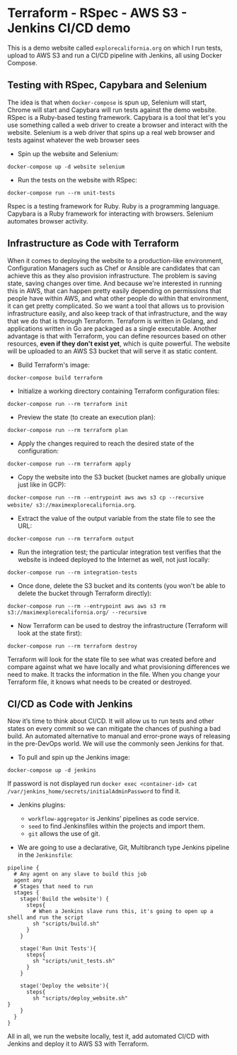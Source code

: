 # Terraform - RSpec - AWS S3 - Jenkins CI/CD demo

This is a demo website called `explorecalifornia.org` on which I run tests, upload to AWS S3 and run a CI/CD pipeline with Jenkins, all using Docker Compose.

## Testing with RSpec, Capybara and Selenium

The idea is that when `docker-compose` is spun up, Selenium will start, Chrome will start and Capybara will run tests against the demo website. RSpec is a Ruby-based testing framework. Capybara is a tool that let's you use something called a web driver to create a browser and interact with the website. Selenium is a web driver that spins up a real web browser and tests against whatever the web browser sees

- Spin up the website and Selenium:

`docker-compose up -d website selenium`

- Run the tests on the website with RSpec:

`docker-compose run --rm unit-tests`

Rspec is a testing framework for Ruby. Ruby is a programming language. Capybara is a Ruby framework for interacting with browsers. Selenium automates browser activity.

## Infrastructure as Code with Terraform

When it comes to deploying the website to a production-like environment, Configuration Managers such as Chef or Ansible are candidates that can achieve this as they also provision infrastructure. The problem is saving state, saving changes over time. And because we're interested in running this in AWS, that can happen pretty easily depending on permissions that people have within AWS, and what other people do within that environment, it can get pretty complicated. So we want a tool that allows us to provision infrastructure easily, and also keep track of that infrastructure, and the way that we do that is through Terraform. Terraform is written in Golang, and applications written in Go are packaged as a single executable. Another advantage is that with Terraform, you can define resources based on other resources, **even if they don't exist yet**, which is quite powerful. The website will be uploaded to an AWS S3 bucket that will serve it as static content. 

- Build Terraform's image:

`docker-compose build terraform`

- Initialize a working directory containing Terraform configuration files:

`docker-compose run --rm terraform init`

- Preview the state (to create an execution plan):

`docker-compose run --rm terraform plan`

- Apply the changes required to reach the desired state of the configuration:

`docker-compose run --rm terraform apply`

- Copy the website into the S3 bucket (bucket names are globally unique just like in GCP):

`docker-compose run --rm --entrypoint aws aws s3 cp --recursive website/ s3://maximexplorecalifornia.org`.

- Extract the value of the output variable from the state file to see the URL:

`docker-compose run --rm terraform output`

- Run the integration test; the particular integration test verifies that the website is indeed deployed to the Internet as well, not just locally:

`docker-compose run --rm integration-tests`

- Once done, delete the S3 bucket and its contents (you won't be able to delete the bucket through Terraform directly):

`docker-compose run --rm --entrypoint aws aws s3 rm s3://maximexplorecalifornia.org/ --recursive`

- Now Terraform can be used to destroy the infrastructure (Terraform will look at the state first):

`docker-compose run --rm terraform destroy`

Terraform will look for the state file to see what was created before and compare against what we have locally and what provisioning differences we need to make. It tracks the information in the file. When you change your Terraform file, it knows what needs to be created or destroyed. 

## CI/CD as Code with Jenkins

Now it’s time to think about CI/CD. It will allow us to run tests and other states on every commit so we can mitigate the chances of pushing a bad build. An automated alternative to manual and error-prone ways of releasing in the pre-DevOps world. We will use the commonly seen Jenkins for that. 

- To pull and spin up the Jenkins image:

`docker-compose up -d jenkins`

If password is not displayed run `docker exec <container-id> cat /var/jenkins_home/secrets/initialAdminPassword` to find it.

- Jenkins plugins:

  - `workflow-aggregator` is Jenkins’ pipelines as code service.
  - `seed` to find Jenkinsfiles within the projects and import them.
  - `git` allows the use of git.

- We are going to use a declarative, Git, Multibranch type Jenkins pipeline in the `Jenkinsfile`:

```
pipeline {
  # Any agent on any slave to build this job
  agent any
  # Stages that need to run
  stages {
    stage('Build the website') {
      steps{
        # When a Jenkins slave runs this, it's going to open up a shell and run the script
        sh "scripts/build.sh"
      }
    }

    stage('Run Unit Tests'){
      steps{
        sh "scripts/unit_tests.sh"
      }
    }

    stage('Deploy the website'){
      steps{
        sh "scripts/deploy_website.sh"                                                                                   }
    }
  }
}
```

All in all, we run the website locally, test it, add automated CI/CD with Jenkins and deploy it to AWS S3 with Terraform.

